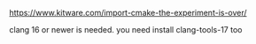 https://www.kitware.com/import-cmake-the-experiment-is-over/

clang 16 or newer is needed.
you need install clang-tools-17 too